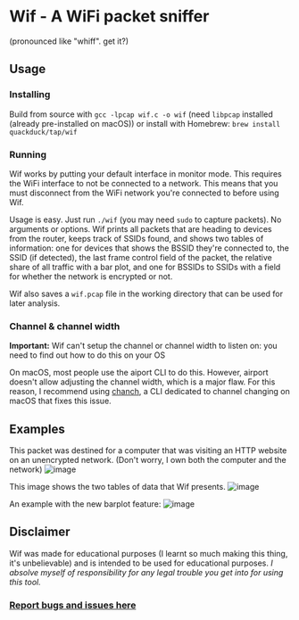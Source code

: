 # Wif - A WiFi packet sniffer
(pronounced like "whiff". get it?)

## Usage

### Installing
Build from source with `gcc -lpcap wif.c -o wif` (need `libpcap` installed (already pre-installed on macOS)) or install with Homebrew: `brew install quackduck/tap/wif`

### Running
Wif works by putting your default interface in monitor mode. This requires the WiFi interface to not be connected to a network. This means that you must disconnect from the WiFi network you're connected to before using Wif.

Usage is easy. Just run `./wif` (you may need `sudo` to capture packets). No arguments or options. Wif prints all packets that are heading to devices from the router, keeps track of SSIDs found, and shows two tables of information: one for devices that shows the BSSID they're connected to, the SSID (if detected), the last frame control field of the packet, the relative share of all traffic with a bar plot, and one for BSSIDs to SSIDs with a field for whether the network is encrypted or not.

Wif also saves a `wif.pcap` file in the working directory that can be used for later analysis.
### Channel & channel width
**Important:** Wif can't setup the channel or channel width to listen on: you need to find out how to do this on your OS

On macOS, most people use the aiport CLI to do this. However, airport doesn't allow adjusting the channel width, which is a major flaw. For this reason, I recommend using [chanch](https://github.com/quackduck/chanch), a CLI dedicated to channel changing on macOS that fixes this issue.

## Examples

This packet was destined for a computer that was visiting an HTTP website on an unencrypted network. (Don't worry, I own both the computer and the network)
![image](https://github.com/quackduck/wif/assets/38882631/24ae29a9-d187-4427-9538-c36cb9c0f6b8)

This image shows the two tables of data that Wif presents.
![image](https://github.com/quackduck/wif/assets/38882631/0ef63522-6d84-419d-b17e-c998ce567334)

An example with the new barplot feature:
![image](https://github.com/quackduck/wif/assets/38882631/427ab757-c2d8-4f29-83a8-9eb3252d8d5f)


## Disclaimer

Wif was made for educational purposes (I learnt so much making this thing, it's unbelievable) and is intended to be used for educational purposes. _I absolve myself of responsibility for any legal trouble you get into for using this tool._

### [Report bugs and issues here](https://github.com/quackduck/wif/issues)




